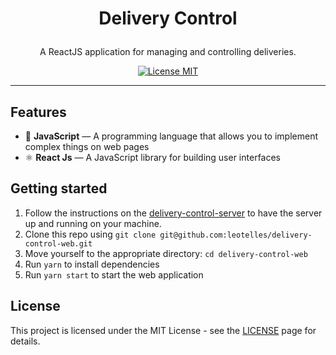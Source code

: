<h1 align="center">

Delivery Control

</h1>

<p align="center">A ReactJS application for managing and controlling deliveries.</p>

<p align="center">
  <a href="https://opensource.org/licenses/MIT">
    <img src="https://img.shields.io/badge/License-MIT-blue.svg" alt="License MIT">
  </a>
</p>

<hr />

## Features

- 📄 **JavaScript** — A programming language that allows you to implement complex things on web pages
- ⚛️ **React Js** — A JavaScript library for building user interfaces

## Getting started

1. Follow the instructions on the [delivery-control-server](https://github.com/leotelles/delivery-control-server) to have the server up and running on your machine.
2. Clone this repo using `git clone git@github.com:leotelles/delivery-control-web.git`
3. Move yourself to the appropriate directory: `cd delivery-control-web`<br />
4. Run `yarn` to install dependencies<br />
5. Run `yarn start` to start the web application

## License

This project is licensed under the MIT License - see the [LICENSE](https://opensource.org/licenses/MIT) page for details.
